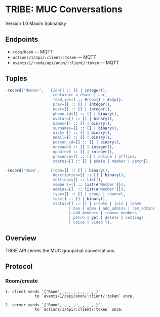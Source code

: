 TRIBE: MUC Conversations
========================

Version 1.0 Maxim Sokhatsky

Endpoints
--------

* `room/Room` — MQTT
* `actions/1/api/:client/:token` — MQTT
* `events/1/:node/api/anon/:client/:token` — MQTT

Tuples
------

```erlang
-record('Member',   {id=[] :: [] | integer(),
                     container = chain | cur,
                     feed_id=[] :: #room{} | #p2p{},
                     prev=[] :: [] | integer(),
                     next=[] :: [] | integer(),
                     phone_id=[] :: [] | binary(),
                     avatar=[] :: [] | binary(),
                     names=[] :: [] | binary(),
                     surnames=[] :: [] | binary(),
                     nick= [] :: [] | binary(),
                     email=[] :: [] | binary(),
                     person_id=[] :: [] | binary(),
                     unread=0 :: [] | integer(),
                     update=0 :: [] | integer(),
                     presence=[] :: [] | online | offline,
                     status=[] :: [] | admin | member | patch}).

-record('Room',     {room=[] :: [] | binary(),
                     description=[] :: [] | binary(),
                     settings=[] :: list(),
                     members=[] :: list(#'Member'{}),
                     admins=[]  :: list(#'Member'{}),
                     type=[] :: [] | group | channel,
                     tos=[] :: [] | binary(),
                     status=[] :: [] | create | join | leave
                            | ban | uban | add_admins | rem_admins
                            | add_members | remove_members
                            | patch | get | delete | settings
                            | voice | video }).
```

Overview
--------

TRIBE API serves the MUC groupchat conversations.

Protocol
--------

### Room/create

```
1. client sends `{'Room',_,_,_,_,_,_,_,_}`
             to `events/1//api/anon/:client/:token` once.
```

```
2. server sends `{'Room',_,_,_,_,_,_,_,_}`
             to `actions/1/api/:client/:token` once.
```
